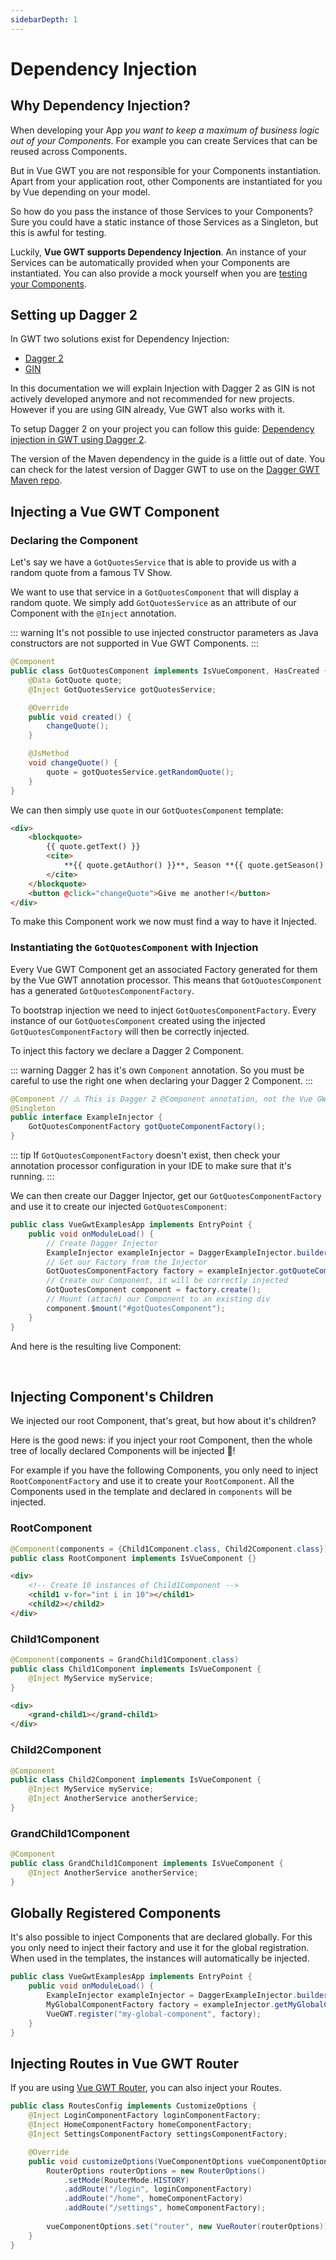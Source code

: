 ```yaml
---
sidebarDepth: 1
---
```


# Dependency Injection

## Why Dependency Injection?

When developing your App *you want to keep a maximum of business logic out of your Components*.
For example you can create Services that can be reused across Components.

But in Vue GWT you are not responsible for your Components instantiation.
Apart from your application root, other Components are instantiated for you by Vue depending on your model.

So how do you pass the instance of those Services to your Components?
Sure you could have a static instance of those Services as a Singleton, but this is awful for testing.

Luckily, **Vue GWT supports Dependency Injection**.
An instance of your Services can be automatically provided when your Components are instantiated.
You can also provide a mock yourself when you are [testing your Components](../tooling/unit-testing.md).

## Setting up Dagger 2

In GWT two solutions exist for Dependency Injection:

* [Dagger 2](https://google.github.io/dagger/users-guide)
* [GIN](https://github.com/nishtahir/google-gin)

In this documentation we will explain Injection with Dagger 2 as GIN is not actively developed anymore and not recommended for new projects.
However if you are using GIN already, Vue GWT also works with it.

To setup Dagger 2 on your project you can follow this guide: [Dependency injection in GWT using Dagger 2](http://www.g-widgets.com/2017/06/28/dependency-injection-in-gwt-using-dagger-2/).

The version of the Maven dependency in the guide is a little out of date.
You can check for the latest version of Dagger GWT to use on the [Dagger GWT Maven repo](https://mvnrepository.com/artifact/com.google.dagger/dagger-gwt).

## Injecting a Vue GWT Component

### Declaring the Component

Let's say we have a `GotQuotesService` that is able to provide us with a random quote from a famous TV Show.

We want to use that service in a `GotQuotesComponent` that will display a random quote.
We simply add `GotQuotesService` as an attribute of our Component with the `@Inject` annotation.

::: warning
It's not possible to use injected constructor parameters as Java constructors are not supported in Vue GWT Components.
:::

```java
@Component
public class GotQuotesComponent implements IsVueComponent, HasCreated {
    @Data GotQuote quote;
    @Inject GotQuotesService gotQuotesService;

    @Override
    public void created() {
        changeQuote();
    }

    @JsMethod
    void changeQuote() {
        quote = gotQuotesService.getRandomQuote();
    }
}
```

We can then simply use `quote` in our `GotQuotesComponent` template:

```html
<div>
    <blockquote>
        {{ quote.getText() }}
        <cite>
            **{{ quote.getAuthor() }}**, Season **{{ quote.getSeason() }}**, Episode **{{ quote.getEpisode() }}**
        </cite>
    </blockquote>
    <button @click="changeQuote">Give me another!</button>
</div>
```

To make this Component work we now must find a way to have it Injected.

### Instantiating the `GotQuotesComponent` with Injection

Every Vue GWT Component get an associated Factory generated for them by the Vue GWT annotation processor.
This means that `GotQuotesComponent` has a generated `GotQuotesComponentFactory`.

To bootstrap injection we need to inject `GotQuotesComponentFactory`.
Every instance of our `GotQuotesComponent` created using the injected `GotQuotesComponentFactory` will then be correctly injected.

To inject this factory we declare a Dagger 2 Component.

::: warning
Dagger 2 has it's own `Component` annotation.
So you must be careful to use the right one when declaring your Dagger 2 Component.
:::

```java
@Component // ⚠️ This is Dagger 2 @Component annotation, not the Vue GWT one.
@Singleton
public interface ExampleInjector {
    GotQuotesComponentFactory gotQuoteComponentFactory();
}
```

::: tip
If `GotQuotesComponentFactory` doesn't exist, then check your annotation processor configuration in your IDE to make sure that it's running.
:::


We can then create our Dagger Injector, get our `GotQuotesComponentFactory` and use it to create our injected `GotQuotesComponent`:

```java
public class VueGwtExamplesApp implements EntryPoint { 
    public void onModuleLoad() {
        // Create Dagger Injector
        ExampleInjector exampleInjector = DaggerExampleInjector.builder().build();
        // Get our Factory from the Injector
        GotQuotesComponentFactory factory = exampleInjector.gotQuoteComponentFactory();
        // Create our Component, it will be correctly injected
        GotQuotesComponent component = factory.create();
        // Mount (attach) our Component to an existing div
        component.$mount("#gotQuotesComponent");
    }
}
```

And here is the resulting live Component:

<div class="example-container" data-name="gotQuotesComponent">
    <br/>
    <span id="gotQuotesComponent"></span>
</div>

## Injecting Component's Children

We injected our root Component, that's great, but how about it's children?

Here is the good news: if you inject your root Component, then the whole tree of locally declared Components will be injected 🎉!

For example if you have the following Components, you only need to inject `RootComponentFactory` and use it to create your `RootComponent`.
All the Components used in the template and declared in `components` will be injected.

### RootComponent

```java
@Component(components = {Child1Component.class, Child2Component.class})
public class RootComponent implements IsVueComponent {}
```

```html
<div>
    <!-- Create 10 instances of Child1Component -->
    <child1 v-for="int i in 10"></child1>
    <child2></child2>
</div>
```

### Child1Component

```java
@Component(components = GrandChild1Component.class)
public class Child1Component implements IsVueComponent {
    @Inject MyService myService;
}
```

```html
<div>
    <grand-child1></grand-child1>
</div>
```

### Child2Component

```java
@Component
public class Child2Component implements IsVueComponent {
    @Inject MyService myService;
    @Inject AnotherService anotherService;
}
```

### GrandChild1Component

```java
@Component
public class GrandChild1Component implements IsVueComponent {
    @Inject AnotherService anotherService;
}
```

## Globally Registered Components

It's also possible to inject Components that are declared globally.
For this you only need to inject their factory and use it for the global registration.
When used in the templates, the instances will automatically be injected.

```java
public class VueGwtExamplesApp implements EntryPoint { 
    public void onModuleLoad() {
        ExampleInjector exampleInjector = DaggerExampleInjector.builder().build();
        MyGlobalComponentFactory factory = exampleInjector.getMyGlobalComponentFactory();
        VueGWT.register("my-global-component", factory);
    }
}
```

## Injecting Routes in Vue GWT Router

If you are using [Vue GWT Router](https://github.com/Axellience/vue-router-gwt), you can also inject your Routes.

```java
public class RoutesConfig implements CustomizeOptions {
    @Inject LoginComponentFactory loginComponentFactory;
    @Inject HomeComponentFactory homeComponentFactory;
    @Inject SettingsComponentFactory settingsComponentFactory;

    @Override
    public void customizeOptions(VueComponentOptions vueComponentOptions) {
        RouterOptions routerOptions = new RouterOptions()
            .setMode(RouterMode.HISTORY)
            .addRoute("/login", loginComponentFactory)
            .addRoute("/home", homeComponentFactory)
            .addRoute("/settings", homeComponentFactory);
        
        vueComponentOptions.set("router", new VueRouter(routerOptions));
    }
}
```